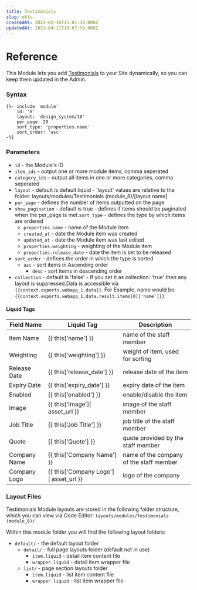 ```yaml
---
title: Testimonials
slug: okYu-
createdAt: 2021-02-16T15:01:30.000Z
updatedAt: 2023-04-11T10:07:59.000Z
---
```


# Reference

This Module lets you add [Testimonials](quickstart-testimonials.md) to your Site dynamically, so you can keep them updated in the Admin.

### Syntax

```liquid
{%- include 'module'
    id: '8'
    layout: 'design_system/10'
    per_page: 20
    sort_type: 'properties.name'
    sort_order: 'asc' 
-%}
```

### Parameters

* `id` - the Module's ID
* `item_ids` - output one or more module items, comma seperated
* `category_ids` - output all items in one or more categories, comma seperated
* `layout` - default is default.liquid - 'layout' values are relative to the folder: layouts/modules/Testimonials (module\_8)/\[layout name]
* `per_page` - defines the number of items outputted on the page
* `show_pagination` - default is true - defines if items should be paginated when the per\_page is met.`sort_type` - defines the type by which items are ordered
  * `properties.name` - name of the Module item
  * `created_at` - date the Module item was created
  * `updated_at` - date the Module item was last edited
  * `properties.weighting` - weighting of the Module item
  * `properties.release_date` - date the item is set to be released
* `sort_order` - defines the order in which the type is sorted
  * `asc` - sort items in Ascending order
    * `desc` - sort items in descending order
* `collection` - default is 'false' - If you set it as collection: 'true' then any layout is suppressed.Data is accessible via `{{context.exports.webapp_1.data}}`. For Example, name would be: `{{context.exports.webapp_1.data.result.items[0]['name']}}`

#### Liquid Tags

| **Field Name** | **Liquid Tag**                              | **Description**                         |
| -------------- | ------------------------------------------- | --------------------------------------- |
| Item Name      | \{{ this\['name'] \}}                       | name of the staff member                |
| Weighting      | \{{ this\['weighting'] \}}                  | weight of item, used for sorting        |
| Release Date   | \{{ this\['release\_date'] \}}              | release date of the item                |
| Expiry Date    | \{{ this\['expiry\_date'] \}}               | expiry date of the item                 |
| Enabled        | \{{ this\['enabled'] \}}                    | enable/disable the item                 |
| Image          | \{{ this\['Image']\| asset\_url \}}         | image of the staff member               |
| Job Title      | \{{ this\['Job Title'] \}}                  | job title of the staff member           |
| Quote          | \{{ this\['Quote'] \}}                      | quote provided by the staff member      |
| Company Name   | \{{ this\['Company Name'] \}}               | name of the company of the staff member |
| Company Logo   | \{{ this\['Company Logo'] \| asset\_url \}} | logo of the company                     |

### Layout Files

Testimonials Module layouts are stored in the following folder structure, which you can view via Code Editor: `layouts/modules/Testimonials (module_8)/`

Within this module folder you will find the following layout folders:

* `default/` - the default layout folder
  * `detail/` - full page layouts folder (default not in use)
    * `item.liquid` - detail item content file
    * `wrapper.liquid` - detail item wrapper file
  * `list/` - page section layouts folder
    * `item.liquid` - list item content file
    * `wrapper.liquid` - list item wrapper file
